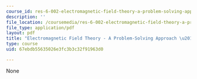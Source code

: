 ```yaml
---
course_id: res-6-002-electromagnetic-field-theory-a-problem-solving-approach-spring-2008
description: ''
file_location: /coursemedia/res-6-002-electromagnetic-field-theory-a-problem-solving-approach-spring-2008/67ebdb55635026e3fc3b3c32f91963d0_MITRES_6_002S08_preface.pdf
file_type: application/pdf
layout: pdf
title: "Electromagnetic Field Theory - A Problem-Solving Approach \u2013 Preface"
type: course
uid: 67ebdb55635026e3fc3b3c32f91963d0

---
```

None
